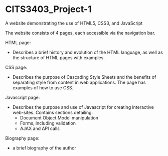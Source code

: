 # CITS3403_Project-1
A website demonstrating the use of HTML5, CSS3, and JavaScript

The website consists of 4 pages, each accessible via the navigation bar.

HTML page:
- Describes a brief history and evolution of the HTML language, as well as the structure of HTML pages with examples.

CSS page:
- Describes the purpose of Cascading Style Sheets and the benefits of separating style from content in web applications. The page has examples of how to use CSS.

Javascript page:
- Describes the purpose and use of Javascript for creating interactive web-sites. Contains sections detailing:
  - Document Object Model manipulation
  - Forms, including validation
  - AJAX and API calls
  
Biography page:
- a brief biography of the author
